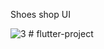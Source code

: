 Shoes shop UI 

![3](https://user-images.githubusercontent.com/89051381/154176241-8210cea9-3d4a-459f-b5ab-6586e1ee4574.jpeg)
#   f l u t t e r - p r o j e c t  
 